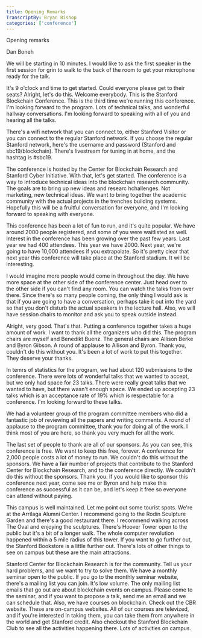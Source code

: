 ```yaml
---
title: Opening Remarks
TranscriptBy: Bryan Bishop
categories: ['conference']
---
```


Opening remarks

Dan Boneh

We will be starting in 10 minutes. I would like to ask the first speaker in the first session for grin to walk to the back of the room to get your microphone ready for the talk.

It's 9 o'clock and time to get started. Could everyone please get to their seats? Alright, let's do this. Welcome everybody. This is the Stanford Blockchain Conference. This is the third time we're running this conference. I'm looking forward to the program. Lots of technical talks, and wonderful hallway conversations. I'm looking forward to speaking with all of you and hearing all the talks.

There's a wifi network that you can connect to, either Stanford Visitor or you can connect to the regular Stanford network. If you choose the regular Stanford network, here's the username and password (Stanford and sbc19/blockchain). There's livestream for tuning in at home, and the hashtag is #sbc19.

The conference is hosted by the Center for Blockchain Research and Stanford Cyber Initiative. With that, let's get started. The conference is a way to introduce technical ideas into the blockchain research community. The goals are to bring up new ideas and researc hchallenges. Not marketing, new technical ideas. We want to bring together the academic community with the actual projects in the trenches building systems. Hopefully this will be a fruitful conversation for everyone, and I'm looking forward to speaking with everyone.

This conference has been a lot of fun to run, and it's quite popular. We have around 2000 people registered, and some of you were waitlisted as well. Interest in the conference has been growing over the past few years. Last year we had 400 attendees. This year we have 2000. Next year, we're going to have 10,000 attendees if you extrapolate. So it's pretty clear that next year this conference will take place at the Stanford stadium. It will be interesting.

I would imagine more people would come in throughout the day. We have more space at the other side of the conference center. Just head over to the other side if you can't find any room. You can watch the talks from over there. Since there's so many people coming, the only thing I would ask is that if you are going to have a conversation, perhaps take it out into the yard so that you don't disturb the actual speakers in the lecture hall. Also, we will have session chairs to monitor and ask you to speak outside instead.

Alright, very good. That's that. Putting a conference together takes a huge amount of work. I want to thank all the organizers who did this. The program chairs are myself and Benedikt Buenz. The general chairs are Allison Berke and Byron Gibson. A round of applause to Allison and Byron. Thank you, couldn't do this without you. It's been a lot of work to put this together. They deserve your thanks.

In temrs of statistics for the program, we had about 120 submissions to the conference. There were lots of wonderful talks that we wanted to accept, but we only had space for 23 talks. There were really great talks that we wanted to have, but there wasn't enough space. We ended up accepting 23 talks which is an acceptance rate of 19% which is respectable for a conference. I'm looking forward to these talks.

We had a volunteer group of the program committee members who did a fantastic job of reviewing all the papers and writing comments. A round of applause to the program committee, thank you for doing all of the work. I think most of you are here, so thank you very much for all the work.

The last set of people to thank are all of our sponsors. As you can see, this conference is free. We want to keep this free, forever. A conference for 2,000 people costs a lot of money to run. We couldn't do this without the sponsors. We have a fair number of projects that contribute to the Stanford Center for Blockchain Research, and to the conference directly. We couldn't do this without the sponsors. Thank you. If you would like to sponsor this conference next year, come see me or Byron and help make this conference as successful as it can be, and let's keep it free so everyone can attend without paying.

This campus is well maintained. Let me point out some tourist spots. We're at the Arrilaga Alumni Center. I recommend going to the Rodin Sculpture Garden and there's a good restaurant there. I recommend walking across The Oval and enjoying the sculptures. There's Hoover Tower open to the public but it's a bit of a longer walk. The whole computer revolution happened within a 5 mile radius of this tower. If you want to go further out, the Stanford Bookstore is a little further out. There's lots of other things to see on campus but these are the main attractions.

Stanford Center for Blockchain Research is for the community. Tell us your hard problems, and we want to try to solve them. We have a monthly seminar open to the public. If you go to the monthly seminar website, there's a mailing list you can join. It's low volume. The only mailing list emails that go out are about blockchain events on campus. Please come to the seminar, and if you want to propose a talk, send me an email and we can schedule that. Also, we have courses on blockchain. Check out the CBR website. These are on-campus websites. All of our courses are televized, and if you're interested in taking them, you can take them from anywhere in the world and get Stanford credit. Also checkout the Stanford Blockchain Club to see all the activities happening there. Lots of activities on campus.


